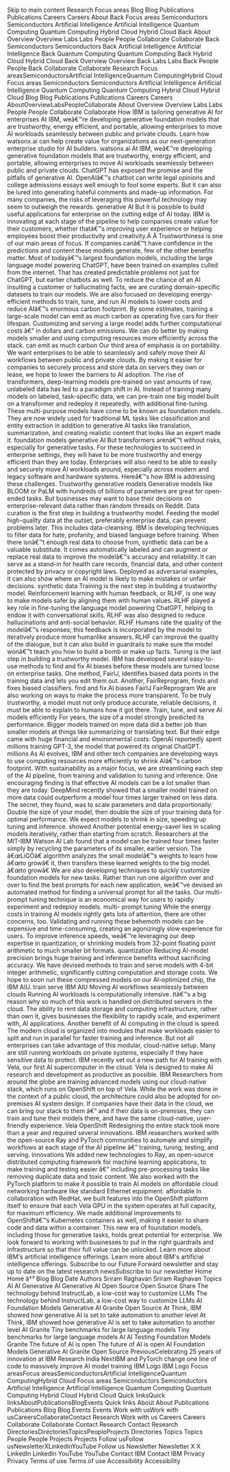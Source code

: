 ﻿Skip to main content Research Focus areas Blog Blog Publications Publications Careers Careers About Back Focus areas Semiconductors Semiconductors Artificial Intelligence Artificial Intelligence Quantum Computing Quantum Computing Hybrid Cloud Hybrid Cloud Back About Overview Overview Labs Labs People People Collaborate Collaborate Back Semiconductors Semiconductors Back Artificial Intelligence Artificial Intelligence Back Quantum Computing Quantum Computing Back Hybrid Cloud Hybrid Cloud Back Overview Overview Back Labs Labs Back People People Back Collaborate Collaborate Research Focus areasSemiconductorsArtificial IntelligenceQuantum ComputingHybrid Cloud Focus areas Semiconductors Semiconductors Artificial Intelligence Artificial Intelligence Quantum Computing Quantum Computing Hybrid Cloud Hybrid Cloud Blog Blog Publications Publications Careers Careers AboutOverviewLabsPeopleCollaborate About Overview Overview Labs Labs People People Collaborate Collaborate How IBM is tailoring generative AI for enterprises At IBM, weâ€™re developing generative foundation models that are trustworthy, energy efficient, and portable, allowing enterprises to move AI workloads seamlessly between public and private clouds. Learn how watsonx.ai can help create value for organizations as our next-generation enterprise studio for AI builders. watsonx.ai At IBM, weâ€™re developing generative foundation models that are trustworthy, energy efficient, and portable, allowing enterprises to move AI workloads seamlessly between public and private clouds. ChatGPT has exposed the promise and the pitfalls of generative AI. OpenAIâ€™s chatbot can write legal opinions and college admissions essays well enough to fool some experts. But it can also be lured into generating hateful comments and made-up information. For many companies, the risks of leveraging this powerful technology may seem to outweigh the rewards. generative AI But it is possible to build useful applications for enterprise on the cutting edge of AI today. IBM is innovating at each stage of the pipeline to help companies create value for their customers, whether thatâ€™s improving user experience or helping employees boost their productivity and creativity.Â Â  Trustworthiness is one of our main areas of focus. If companies canâ€™t have confidence in the predictions and content these models generate, few of the other benefits matter. Most of todayâ€™s largest foundation models, including the large language model powering ChatGPT, have been trained on examples culled from the internet. That has created predictable problems not just for ChatGPT, but earlier chatbots as well. To reduce the chance of an AI insulting a customer or hallucinating facts, we are curating domain-specific datasets to train our models. We are also focused on developing energy-efficient methods to train, tune, and run AI models to lower costs and reduce AIâ€™s enormous carbon footprint. By some estimates, training a large-scale model can emit as much carbon as operating five cars for their lifespan. Customizing and serving a large model adds further computational costs â€” in dollars and carbon emissions. We can do better by making models smaller and using computing resources more efficiently across the stack. can emit as much carbon Our third area of emphasis is on portability. We want enterprises to be able to seamlessly and safely move their AI workflows between public and private clouds. By making it easier for companies to securely process and store data on servers they own or lease, we hope to lower the barriers to AI adoption. The rise of transformers, deep-learning models pre-trained on vast amounts of raw, unlabeled data has led to a paradigm shift in AI. Instead of training many models on labeled, task-specific data, we can pre-train one big model built on a transformer and redeploy it repeatedly, with additional fine-tuning. These multi-purpose models have come to be known as foundation models. They are now widely used for traditional ML tasks like classification and entity extraction in addition to generative AI tasks like translation, summarization, and creating realistic content that looks like an expert made it. foundation models generative AI But transformers arenâ€™t without risks, especially for generative tasks. For these technologies to succeed in enterprise settings, they will have to be more trustworthy and energy efficient than they are today. Enterprises will also need to be able to easily and securely move AI workloads around, especially across modern and legacy software and hardware systems. Hereâ€™s how IBM is addressing these challenges. Trustworthy generative models Generative models like BLOOM or PaLM with hundreds of billions of parameters are great for open-ended tasks. But businesses may want to base their decisions on enterprise-relevant data rather than random threads on Reddit. Data curation is the first step in building a trustworthy model. Feeding the model high-quality data at the outset, preferably enterprise data, can prevent problems later. This includes data-cleansing. IBM is developing techniques to filter data for hate, profanity, and biased language before training. When there isnâ€™t enough real data to choose from, synthetic data can be a valuable substitute. It comes automatically labeled and can augment or replace real data to improve the modelâ€™s accuracy and reliability. It can serve as a stand-in for health care records, financial data, and other content protected by privacy or copyright laws. Deployed as adversarial examples, it can also show where an AI model is likely to make mistakes or unfair decisions. synthetic data Training is the next step in building a trustworthy model. Reinforcement learning with human feedback, or RLHF, is one way to make models safer by aligning them with human values. RLHF played a key role in fine-tuning the language model powering ChatGPT, helping to endow it with conversational skills. RLHF was also designed to reduce hallucinations and anti-social behavior. RLHF Humans rate the quality of the modelâ€™s responses; this feedback is incorporated by the model to iteratively produce more humanlike answers. RLHF can improve the quality of the dialogue, but it can also build in guardrails to make sure the model wonâ€™t teach you how to build a bomb or make up facts. Tuning is the last step in building a trustworthy model. IBM has developed several easy-to-use methods to find and fix AI biases before these models are turned loose on enterprise tasks. One method, FairIJ, identifies biased data points in the training data and lets you edit them out. Another, FairReprogram, finds and fixes biased classifiers. find and fix AI biases FairIJ FairReprogram We are also working on ways to make the process more transparent. To be truly trustworthy, a model must not only produce accurate, reliable decisions, it must be able to explain to humans how it got there. Train, tune, and serve AI models efficiently For years, the size of a model strongly predicted its performance. Bigger models trained on more data did a better job than smaller models at things like summarizing or translating text. But their edge came with huge financial and environmental costs: OpenAI reportedly spent millions training GPT-3, the model that powered its original ChatGPT. millions As AI evolves, IBM and other tech companies are developing ways to use computing resources more efficiently to shrink AIâ€™s carbon footprint. With sustainability as a major focus, we are streamlining each step of the AI pipeline, from training and validation to tuning and inference. One encouraging finding is that effective AI models can be a lot smaller than they are today. DeepMind recently showed that a smaller model trained on more data could outperform a model four times larger trained on less data. The secret, they found, was to scale parameters and data proportionally: Double the size of your model, then double the size of your training data for optimal performance. We expect models to shrink in size, speeding up tuning and inference. showed Another potential energy-saver lies in scaling models iteratively, rather than starting from scratch. Researchers at the MIT-IBM Watson AI Lab found that a model can be trained four times faster simply by recycling the parameters of its smaller, earlier version. The â€œLiGOâ€ algorithm analyzes the small modelâ€™s weights to learn how â€œto growâ€ it, then transfers these learned weights to the big model. â€œto growâ€ We are also developing techniques to quickly customize foundation models for new tasks. Rather than run one algorithm over and over to find the best prompts for each new application, weâ€™ve devised an automated method for finding a universal prompt for all the tasks. Our multi-prompt tuning technique is an economical way for users to rapidly experiment and redeploy models. multi- prompt tuning While the energy costs in training AI models rightly gets lots of attention, there are other concerns, too. Validating and running these behemoth models can be expensive and time-consuming, creating an agonizingly slow experience for users. To improve inference speeds, weâ€™re leveraging our deep expertise in quantization, or shrinking models from 32-point floating point arithmetic to much smaller bit formats. quantization Reducing AI-model precision brings huge training and inference benefits without sacrificing accuracy. We have devised methods to train and serve models with 4-bit integer arithmetic, significantly cutting computation and storage costs. We hope to soon run these compressed models on our AI-optimized chip, the IBM AIU. train serve IBM AIU Moving AI workflows seamlessly between clouds Running AI workloads is computationally intensive. Itâ€™s a big reason why so much of this work is handled on distributed servers in the cloud. The ability to rent data storage and computing infrastructure, rather than own it, gives businesses the flexibility to rapidly scale, and experiment with, AI applications. Another benefit of AI computing in the cloud is speed. The modern cloud is organized into modules that make workloads easier to split and run in parallel for faster training and inference. But not all enterprises can take advantage of this modular, cloud-native setup. Many are still running workloads on private systems, especially if they have sensitive data to protect. IBM recently set out a new path for AI training with Vela, our first AI supercomputer in the cloud. Vela is designed to make AI research and development as productive as possible. IBM Researchers from around the globe are training advanced models using our cloud-native stack, which runs on OpenShift on top of Vela. While the work was done in the context of a public cloud, the architecture could also be adopted for on-premises AI system design. If companies have their data in the cloud, we can bring our stack to them â€” and if their data is on-premises, they can train and tune their models there, and have the same cloud-native, user- friendly experience. Vela OpenShift Redesigning the entire stack took more than a year and required several innovations. IBM researchers worked with the open-source Ray and PyTorch communities to automate and simplify workflows at each stage of the AI pipeline â€” training, tuning, testing, and serving. innovations We added new technologies to Ray, an open-source distributed computing framework for machine learning applications, to make training and testing easier â€” including pre-processing tasks like removing duplicate data and toxic content. We also worked with the PyTorch platform to make it possible to train AI models on affordable cloud networking hardware like standard Ethernet equipment. affordable In collaboration with RedHat, we built features into the OpenShift platform itself to ensure that each Vela GPU in the system operates at full capacity, for maximum efficiency. We made additional improvements to OpenShiftâ€™s Kubernetes containers as well, making it easier to share code and data within a container. This new era of foundation models, including those for generative tasks, holds great potential for enterprise. We look forward to working with businesses to put in the right guardrails and infrastructure so that their full value can be unlocked. Learn more about IBM's artificial intelligence offerings. Learn more about IBM's artificial intelligence offerings. Subscribe to our Future Forward newsletter and stay up to date on the latest research newsSubscribe to our newsletter Home Home â†³ Blog Blog Date Authors Sriram Raghavan Sriram Raghavan Topics AI AI Generative AI Generative AI Open Source Open Source Share The technology behind InstructLab, a low-cost way to customize LLMs The technology behind InstructLab, a low-cost way to customize LLMs AI Foundation Models Generative AI Granite Open Source At Think, IBM showed how generative AI is set to take automation to another level At Think, IBM showed how generative AI is set to take automation to another level AI Granite Tiny benchmarks for large language models Tiny benchmarks for large language models AI AI Testing Foundation Models Granite The future of AI is open The future of AI is open AI Foundation Models Generative AI Granite Open Source PreviousCelebrating 25 years of innovation at IBM Research India NextIBM and PyTorch change one line of code to massively improve AI model training IBM Logo IBM Logo Focus areasFocus areasSemiconductorsArtificial IntelligenceQuantum ComputingHybrid Cloud Focus areas Semiconductors Semiconductors Artificial Intelligence Artificial Intelligence Quantum Computing Quantum Computing Hybrid Cloud Hybrid Cloud Quick linksQuick linksAboutPublicationsBlogEvents Quick links About About Publications Publications Blog Blog Events Events Work with usWork with usCareersCollaborateContact Research Work with us Careers Careers Collaborate Collaborate Contact Research Contact Research DirectoriesDirectoriesTopicsPeopleProjects Directories Topics Topics People People Projects Projects Follow usFollow usNewsletterXLinkedInYouTube Follow us Newsletter Newsletter X X LinkedIn LinkedIn YouTube YouTube Contact IBM Contact IBM Privacy Privacy Terms of use Terms of use Accessibility Accessibility
